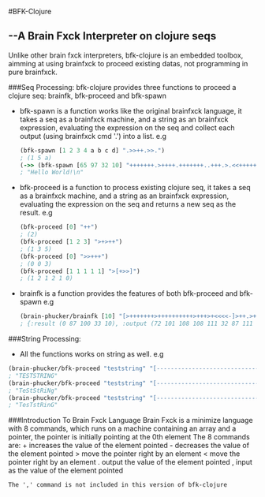 #BFK-Clojure
##	--A Brain Fxck Interpreter on clojure seqs

Unlike other brain fxck interpreters, bfk-clojure is an embedded toolbox, aimming at using brainfxck to proceed existing datas, not programming in pure brainfxck.

###Seq Processing:
bfk-clojure provides three functions to proceed a clojure seq: brainfk, bfk-proceed and bfk-spawn
* bfk-spawn is a function works like the original brainfxck language,
	it takes a seq as a brainfxck machine, and a string as an brainfxck expression, evaluating the expression on the seq and collect each output (using brainfxck cmd '.') into a list.
	e.g
	```clojure
	(bfk-spawn [1 2 3 4 a b c d] ".>>++.>>.")
	; (1 5 a)
	(->> (bfk-spawn [65 97 32 10] "+++++++.>++++.+++++++..+++.>.<<+++++++++++++++.>.+++.------.--------.>+.>.") (map char) (apply str))
	; "Hello World!\n"
	```

* bfk-proceed is a function to process existing clojure seq,
	it takes a seq as a brainfxck machine, and a string as an brainfxck expression, evaluating the expression on the seq and returns a new seq as the result.
	e.g
	```clojure
	(bfk-proceed [0] "++")
	; (2)
	(bfk-proceed [1 2 3] ">+>++")
	; (1 3 5)
	(bfk-proceed [0] ">>+++")
	; (0 0 3)
	(bfk-proceed [1 1 1 1 1] ">[+>>]")
	; (1 2 1 2 1 0)
	```

* brainfk is a function provides the features of both bfk-proceed and bfk-spawn
	e.g
	```clojure
	(brain-phucker/brainfk [10] "[>+++++++>++++++++++>+++>+<<<<-]>++.>+.+++++++..+++.>++.<<+++++++++++++++.>.+++.------.--------.>+.>.")
	; {:result (0 87 100 33 10), :output (72 101 108 108 111 32 87 111 114 108 100 33 10)}
	```

###String Processing:
* All the functions works on string as well.
e.g
```clojure
(brain-phucker/bfk-proceed "teststring" "[-------------------------------->]")
; "TESTSTRING"
(brain-phucker/bfk-proceed "teststring" "[-------------------------------->>]")
; "TeStStRiNg"
(brain-phucker/bfk-proceed "teststring" "[-------------------------------->>>]")
; "TesTstRinG"
```

###Introduction To Brain Fxck Language
	Brain Fxck is a minimize language with 8 commands, which runs on a machine containing an array and a pointer, the pointer is initially pointing at the 0th element
	The 8 commands are:
	+ increases the value of the element pointed
	- decreases the value of the element pointed
	> move the pointer right by an element
	< move the pointer right by an element
	. output the value of the element pointed
	, input as the value of the element pointed

	The ',' command is not included in this version of bfk-clojure
